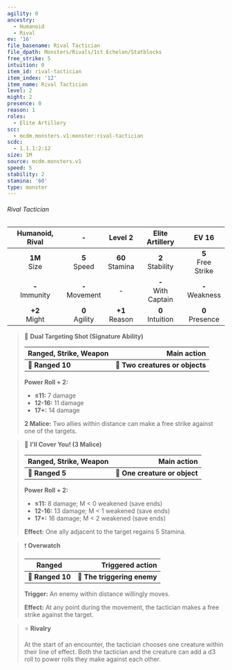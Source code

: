```yaml
---
agility: 0
ancestry:
  - Humanoid
  - Rival
ev: '16'
file_basename: Rival Tactician
file_dpath: Monsters/Rivals/1st Echelon/Statblocks
free_strike: 5
intuition: 0
item_id: rival-tactician
item_index: '12'
item_name: Rival Tactician
level: 2
might: 2
presence: 0
reason: 1
roles:
  - Elite Artillery
scc:
  - mcdm.monsters.v1:monster:rival-tactician
scdc:
  - 1.1.1:2:12
size: 1M
source: mcdm.monsters.v1
speed: 5
stability: 2
stamina: '60'
type: monster
---
```


###### Rival Tactician

|   Humanoid, Rival   |          -          |       Level 2       |     Elite Artillery     |         EV 16          |
| :-----------------: | :-----------------: | :-----------------: | :---------------------: | :--------------------: |
|  **1M**<br/> Size   |  **5**<br/> Speed   | **60**<br/> Stamina |  **2**<br/> Stability   | **5**<br/> Free Strike |
| **-**<br/> Immunity | **-**<br/> Movement |          -          | **-**<br/> With Captain |  **-**<br/> Weakness   |
|  **+2**<br/> Might  | **0**<br/> Agility  | **+1**<br/> Reason  |  **0**<br/> Intuition   |  **0**<br/> Presence   |

<!-- -->
> 🏹 **Dual Targeting Shot (Signature Ability)**
>
> | **Ranged, Strike, Weapon** |                 **Main action** |
> | -------------------------- | ------------------------------: |
> | **📏 Ranged 10**           | **🎯 Two creatures or objects** |
>
> **Power Roll + 2:**
>
> - **≤11:** 7 damage
> - **12-16:** 11 damage
> - **17+:** 14 damage
>
> **2 Malice:** Two allies within distance can make a free strike against one of the targets.

<!-- -->
> 🏹 **I'll Cover You! (3 Malice)**
>
> | **Ranged, Strike, Weapon** |               **Main action** |
> | -------------------------- | ----------------------------: |
> | **📏 Ranged 5**            | **🎯 One creature or object** |
>
> **Power Roll + 2:**
>
> - **≤11:** 8 damage; M < 0 weakened (save ends)
> - **12-16:** 13 damage; M < 1 weakened (save ends)
> - **17+:** 16 damage; M < 2 weakened (save ends)
>
> **Effect:** One ally adjacent to the target regains 5 Stamina.

<!-- -->
> ❗️ **Overwatch**
>
> | **Ranged**       |        **Triggered action** |
> | ---------------- | --------------------------: |
> | **📏 Ranged 10** | **🎯 The triggering enemy** |
>
> **Trigger:** An enemy within distance willingly moves.
>
> **Effect:** At any point during the movement, the tactician makes a free strike against the target.

<!-- -->
> ⭐️ **Rivalry**
>
> At the start of an encounter, the tactician chooses one creature within their line of effect. Both the tactician and the creature can add a d3 roll to power rolls they make against each other.
